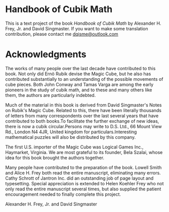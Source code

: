 # Handbook of Cubik Math

This is a text project of the book *Handbook of Cubik Math* by Alexander H. Frey, Jr. and David Singmaster.
If you want to make some translation contribution, please contact me [dqisme@outlook.com](mailto://dqisme@outlook.com)


# Acknowledgments

The works of many people over the last decade have contributed to this book. Not only did Ernö Rubik devise the Magic Cube, but he also has contributed substantially to an understanding of the possible movements of cube pieces. Both John Conway and Tamas Varga are among the early pioneers in the study of cubik math, and to these and many others like them, the authors are particularly indebted.

Much of the material in this book is derived from David Singmaster's Notes on Rubik's Magic Cube. Related to this, there have been literally thousands of letters from many correspondents over the last several years that have contributed to both books.To facilitate the further exchange of new ideas, there is now a cubik circular.Persons may write to D.S. Ltd., 66 Mount View Rd., London N4 4JR, United kingdom for particulars.Interesting mathematical puzzles will also be distributed by this company.

The first U.S. importer of the Magic Cube was Logical Games Inc., Haymarket, Virginia. We are most grateful to its founder, Bela Szalai, whose idea for this book brought the authors together.

Many people have contributed to the preparation of the book. Lowell Smith and Alice H. Frey both read the entire manuscript, eliminating many errors. Cathy Schrott of Jantron Inc. did an outstanding job of page layout and typesetting. Special appreciation is extended to Helen Koehler Frey who not only read the entire manuscript several times, but also supplied the patient encouragement needed to finally complete this project.

Alexander H. Frey, Jr.
and
David Singmaster
